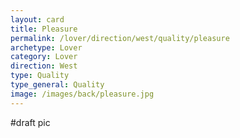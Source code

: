 ```yaml
---
layout: card
title: Pleasure
permalink: /lover/direction/west/quality/pleasure
archetype: Lover
category: Lover
direction: West
type: Quality
type_general: Quality
image: /images/back/pleasure.jpg
---
```

#draft pic
